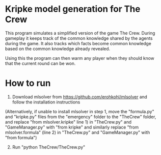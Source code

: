 # Kripke model generation for The Crew

This program simulates a simplified version of the game The Crew. During gameplay it keeps track of the common knowledge shared by the agents during the game. It also tracks which facts become common knowledge based on the common knowledge already revealed.

Using this the program can then warm any player when they should know that the current round can be won.

# How to run

1. Download mlsolver from https://github.com/erohkohl/mlsolver and follow the installation instructions 

(Alternatively, if unable to install mlsolver in step 1, move the "formula.py" and "kripke.py" files from the "emergency" folder to the "TheCrew" folder, and replace "from mlsolver.kripke" line 1) in "TheCrew.py" and "GameManager.py" with "from kripke" and similarly replace "from mlsolver.formula" (line 2) in "TheCrew.py" and "GameManager.py" with "from formula")

2. Run "python TheCrew/TheCrew.py"
